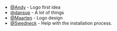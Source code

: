 - [@Andy](http://deviantart.com/andrescuccaro) - Logo first idea
- [@dansup](https://mastodon.social/@dansup) - A lot of things
- [@Maarten](https://mastodon.nl/@muurtegel) - Logo design
- [@Swedneck](https://gitlab.com/swedneck) - Help with the installation process.

